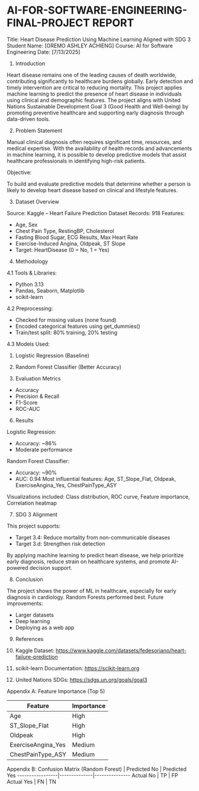 # AI-FOR-SOFTWARE-ENGINEERING-FINAL-PROJECT REPORT

Title: Heart Disease Prediction Using Machine Learning Aligned with SDG 3
Student Name: [OREMO ASHLEY ACHIENG]
Course: AI for Software Engineering
Date: [7/13/2025]
1. Introduction
   
Heart disease remains one of the leading causes of death worldwide, contributing significantly to healthcare burdens globally. Early detection and timely intervention are critical to reducing mortality. This project applies machine learning to predict the presence of heart disease in individuals using clinical and demographic features. The project aligns with United Nations Sustainable Development Goal 3 (Good Health and Well-being) by promoting preventive healthcare and supporting early diagnosis through data-driven tools.

2. Problem Statement

Manual clinical diagnosis often requires significant time, resources, and medical expertise. With the availability of health records and advancements in machine learning, it is possible to develop predictive models that assist healthcare professionals in identifying high-risk patients.

Objective:

To build and evaluate predictive models that determine whether a person is likely to develop heart disease based on clinical and lifestyle features.

3. Dataset Overview

Source: Kaggle – Heart Failure Prediction Dataset
Records: 918
Features:
- Age, Sex
- Chest Pain Type, RestingBP, Cholesterol
- Fasting Blood Sugar, ECG Results, Max Heart Rate
- Exercise-Induced Angina, Oldpeak, ST Slope
- Target: HeartDisease (0 = No, 1 = Yes)

4. Methodology

4.1 Tools & Libraries:

- Python 3.13
- Pandas, Seaborn, Matplotlib
- scikit-learn

4.2 Preprocessing:

- Checked for missing values (none found)
- Encoded categorical features using get_dummies()
- Train/test split: 80% training, 20% testing

4.3 Models Used:

1. Logistic Regression (Baseline)
2. Random Forest Classifier (Better Accuracy)

5. Evaluation Metrics

- Accuracy
- Precision & Recall
- F1-Score
- ROC-AUC

6. Results

Logistic Regression:
- Accuracy: ~86%
- Moderate performance

Random Forest Classifier:
- Accuracy: ~90%
- AUC: 0.94
Most influential features: Age, ST_Slope_Flat, Oldpeak, ExerciseAngina_Yes, ChestPainType_ASY

Visualizations included: Class distribution, ROC curve, Feature importance, Correlation heatmap

7. SDG 3 Alignment

This project supports:
- Target 3.4: Reduce mortality from non-communicable diseases
- Target 3.d: Strengthen risk detection

By applying machine learning to predict heart disease, we help prioritize early diagnosis, reduce strain on healthcare systems, and promote AI-powered decision support.

8. Conclusion

The project shows the power of ML in healthcare, especially for early diagnosis in cardiology. Random Forests performed best. Future improvements:
- Larger datasets
- Deep learning
- Deploying as a web app

9. References

1. Kaggle Dataset: https://www.kaggle.com/datasets/fedesoriano/heart-failure-prediction
2. scikit-learn Documentation: https://scikit-learn.org
3. United Nations SDGs: https://sdgs.un.org/goals/goal3

Appendix A: Feature Importance (Top 5)

Feature              | Importance
---------------------|------------
Age                  | High
ST_Slope_Flat        | High
Oldpeak              | High
ExerciseAngina_Yes   | Medium
ChestPainType_ASY    | Medium

Appendix B: Confusion Matrix (Random Forest)
                 | Predicted No | Predicted Yes
-----------------|--------------|---------------
Actual No        |      TP      |      FP
Actual Yes       |      FN      |      TN


